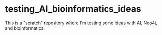 # testing_AI_bioinformatics_ideas
This is a "scratch" repository where I'm testing some ideas with AI, Neo4j, and bioinformatics.
